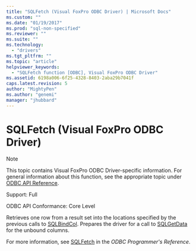 ```yaml
---
title: "SQLFetch (Visual FoxPro ODBC Driver) | Microsoft Docs"
ms.custom: ""
ms.date: "01/19/2017"
ms.prod: "sql-non-specified"
ms.reviewer: ""
ms.suite: ""
ms.technology: 
  - "drivers"
ms.tgt_pltfrm: ""
ms.topic: "article"
helpviewer_keywords: 
  - "SQLFetch function [ODBC], Visual FoxPro ODBC Driver"
ms.assetid: 6198a006-6f25-4328-8403-2aba29b7041f
caps.latest.revision: 5
author: "MightyPen"
ms.author: "genemi"
manager: "jhubbard"
---
```

# SQLFetch (Visual FoxPro ODBC Driver)
> [!NOTE]  
>  This topic contains Visual FoxPro ODBC Driver-specific information. For general information about this function, see the appropriate topic under [ODBC API Reference](../../odbc/reference/syntax/odbc-api-reference.md).  
  
 Support: Full  
  
 ODBC API Conformance: Core Level  
  
 Retrieves one row from a result set into the locations specified by the previous calls to [SQLBindCol](../../odbc/microsoft/sqlbindcol-visual-foxpro-odbc-driver.md). Prepares the driver for a call to [SQLGetData](../../odbc/microsoft/sqlgetdata-visual-foxpro-odbc-driver.md) for the unbound columns.  
  
 For more information, see [SQLFetch](../../odbc/reference/syntax/sqlfetch-function.md) in the *ODBC Programmer's Reference*.